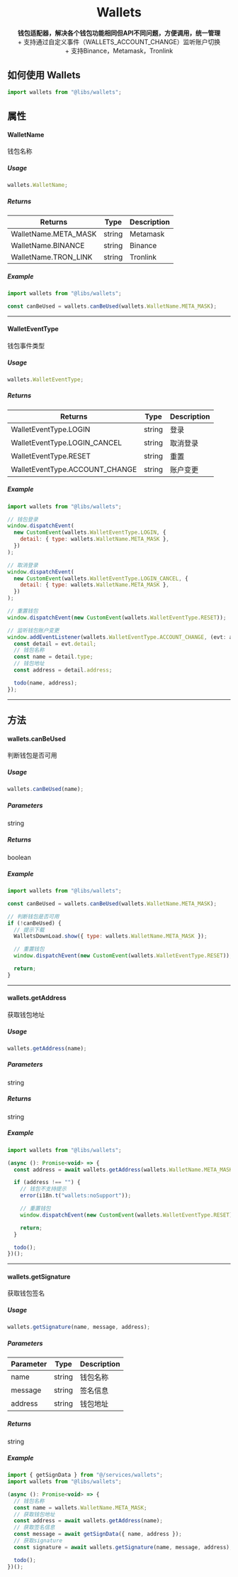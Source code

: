 <h1 align="center">Wallets</h1>
<p align="center">
  <strong>钱包适配器，解决各个钱包功能相同但API不同问题，方便调用，统一管理</strong>
  <br/>
  <span>+ 支持通过自定义事件（WALLETS_ACCOUNT_CHANGE）监听账户切换</span><br />
  <span>+ 支持Binance，Metamask，Tronlink</span><br />
</p>

## 如何使用 Wallets

```js
import wallets from "@libs/wallets";
```

## 属性

#### WalletName

钱包名称

##### Usage

```js
wallets.WalletName;
```

##### Returns

| Returns              | Type   | Description |
| -------------------- | ------ | ----------- |
| WalletName.META_MASK | string | Metamask    |
| WalletName.BINANCE   | string | Binance     |
| WalletName.TRON_LINK | string | Tronlink    |

##### Example

```js
import wallets from "@libs/wallets";

const canBeUsed = wallets.canBeUsed(wallets.WalletName.META_MASK);
```

---

#### WalletEventType

钱包事件类型

##### Usage

```js
wallets.WalletEventType;
```

##### Returns

| Returns                        | Type   | Description |
| ------------------------------ | ------ | ----------- |
| WalletEventType.LOGIN          | string | 登录        |
| WalletEventType.LOGIN_CANCEL   | string | 取消登录    |
| WalletEventType.RESET          | string | 重置        |
| WalletEventType.ACCOUNT_CHANGE | string | 账户变更    |

##### Example

```js
import wallets from "@libs/wallets";

// 钱包登录
window.dispatchEvent(
  new CustomEvent(wallets.WalletEventType.LOGIN, {
    detail: { type: wallets.WalletName.META_MASK },
  })
);

// 取消登录
window.dispatchEvent(
  new CustomEvent(wallets.WalletEventType.LOGIN_CANCEL, {
    detail: { type: wallets.WalletName.META_MASK },
  })
);

// 重置钱包
window.dispatchEvent(new CustomEvent(wallets.WalletEventType.RESET));

// 监听钱包账户变更
window.addEventListener(wallets.WalletEventType.ACCOUNT_CHANGE, (evt: any) => {
  const detail = evt.detail;
  // 钱包名称
  const name = detail.type;
  // 钱包地址
  const address = detail.address;

  todo(name, address);
});
```

---

## 方法

#### wallets.canBeUsed

判断钱包是否可用

##### Usage

```js
wallets.canBeUsed(name);
```

##### Parameters

string

##### Returns

boolean

##### Example

```js
import wallets from "@libs/wallets";

const canBeUsed = wallets.canBeUsed(wallets.WalletName.META_MASK);

// 判断钱包是否可用
if (!canBeUsed) {
  // 提示下载
  WalletsDownLoad.show({ type: wallets.WalletName.META_MASK });

  // 重置钱包
  window.dispatchEvent(new CustomEvent(wallets.WalletEventType.RESET));

  return;
}
```

---

#### wallets.getAddress

获取钱包地址

##### Usage

```js
wallets.getAddress(name);
```

##### Parameters

string

##### Returns

string

##### Example

```js
import wallets from "@libs/wallets";

(async (): Promise<void> => {
  const address = await wallets.getAddress(wallets.WalletName.META_MASK);

  if (address !== "") {
    // 钱包不支持提示
    error(i18n.t("wallets:noSupport"));

    // 重置钱包
    window.dispatchEvent(new CustomEvent(wallets.WalletEventType.RESET));

    return;
  }

  todo();
})();
```

---

#### wallets.getSignature

获取钱包签名

##### Usage

```js
wallets.getSignature(name, message, address);
```

##### Parameters

| Parameter | Type   | Description |
| --------- | ------ | ----------- |
| name      | string | 钱包名称    |
| message   | string | 签名信息    |
| address   | string | 钱包地址    |

##### Returns

string

##### Example

```js
import { getSignData } from "@/services/wallets";
import wallets from "@libs/wallets";

(async (): Promise<void> => {
  // 钱包名称
  const name = wallets.WalletName.META_MASK;
  // 获取钱包地址
  const address = await wallets.getAddress(name);
  // 获取签名信息
  const message = await getSignData({ name, address });
  // 获取signature
  const signature = await wallets.getSignature(name, message, address);

  todo();
})();
```
